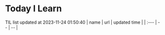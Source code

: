 # Today I Learn 
TIL list updated at 2023-11-24 01:50:40
| name | url | updated time |
| :--- | -- | -- |
